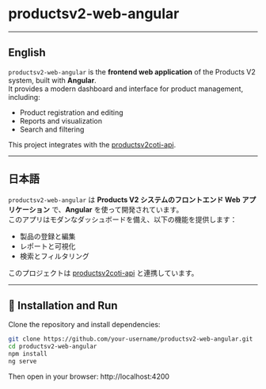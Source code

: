 # productsv2-web-angular

---

## English
`productsv2-web-angular` is the **frontend web application** of the Products V2 system, built with **Angular**.  
It provides a modern dashboard and interface for product management, including:  

- Product registration and editing  
- Reports and visualization  
- Search and filtering  

This project integrates with the [productsv2coti-api](https://github.com/EdogawaCoder/projectProductsV2Coti).  

---

## 日本語
`productsv2-web-angular` は **Products V2 システムのフロントエンド Web アプリケーション** で、**Angular** を使って開発されています。  
このアプリはモダンなダッシュボードを備え、以下の機能を提供します：  

- 製品の登録と編集  
- レポートと可視化  
- 検索とフィルタリング  

このプロジェクトは [productsv2coti-api](https://github.com/EdogawaCoder/projectProductsV2Coti) と連携しています。  

---

## 🔧 Installation and Run
Clone the repository and install dependencies:

```bash
git clone https://github.com/your-username/productsv2-web-angular.git
cd productsv2-web-angular
npm install
ng serve
```

Then open in your browser:
http://localhost:4200







